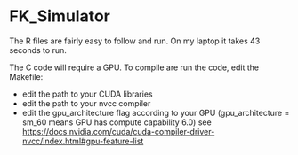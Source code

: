 # FK_Simulator


The R files are fairly easy to follow and run. On my laptop it takes 43 seconds to run.

The C code will require a GPU. To compile are run the code, edit the Makefile:
 - edit the path to your CUDA libraries
 - edit the path to your nvcc compiler
 - edit the gpu_architecture flag according to your GPU (gpu_architecture = sm_60 means GPU has compute capability 6.0) see https://docs.nvidia.com/cuda/cuda-compiler-driver-nvcc/index.html#gpu-feature-list
 
 

